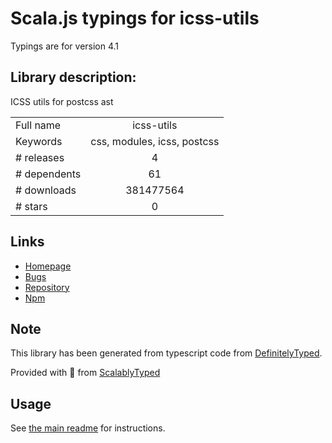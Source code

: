
# Scala.js typings for icss-utils

Typings are for version 4.1

## Library description:
ICSS utils for postcss ast

|                    |                 |
| ------------------ | :-------------: |
| Full name          | icss-utils |
| Keywords           | css, modules, icss, postcss |
| # releases         | 4 |
| # dependents       | 61 |
| # downloads        | 381477564 |
| # stars            | 0 |

## Links
- [Homepage](https://github.com/css-modules/icss-utils#readme)
- [Bugs](https://github.com/css-modules/icss-utils/issues)
- [Repository](https://github.com/css-modules/icss-utils)
- [Npm](https://www.npmjs.com/package/icss-utils)
    


## Note
This library has been generated from typescript code from [DefinitelyTyped](https://definitelytyped.org).

Provided with :purple_heart: from [ScalablyTyped](https://github.com/oyvindberg/ScalablyTyped)

## Usage
See [the main readme](../../readme.md) for instructions.


